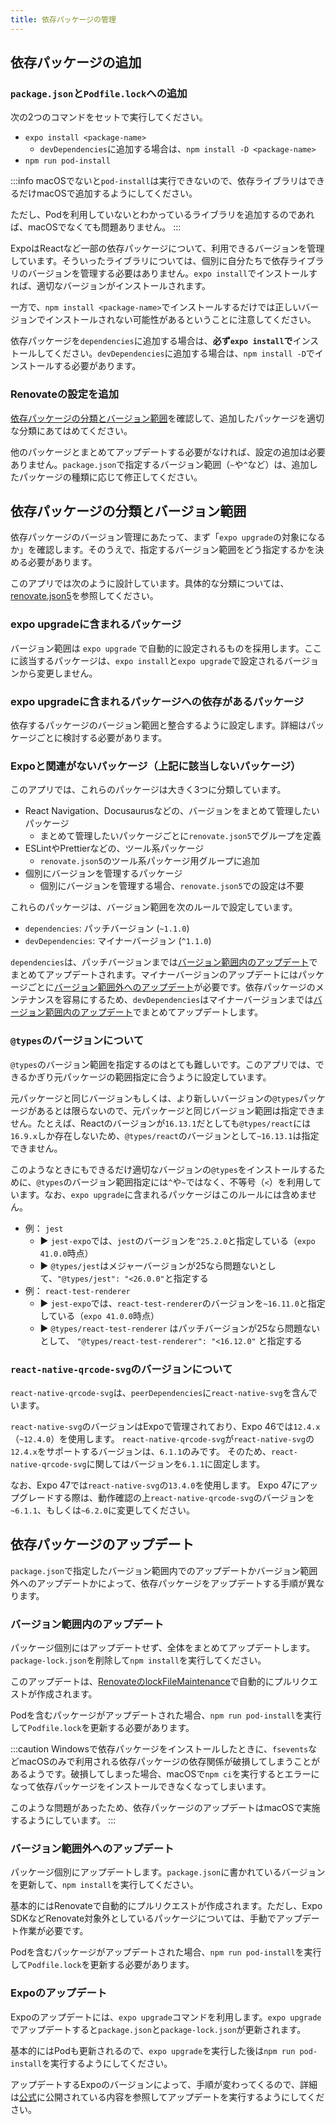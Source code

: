 ```yaml
---
title: 依存パッケージの管理
---
```


## 依存パッケージの追加

### `package.json`と`Podfile.lock`への追加

次の2つのコマンドをセットで実行してください。

* `expo install <package-name>`
  * `devDependencies`に追加する場合は、`npm install -D <package-name>`
* `npm run pod-install`

:::info
macOSでないと`pod-install`は実行できないので、依存ライブラリはできるだけmacOSで追加するようにしてください。

ただし、Podを利用していないとわかっているライブラリを追加するのであれば、macOSでなくても問題ありません。
:::

ExpoはReactなど一部の依存パッケージについて、利用できるバージョンを管理しています。そういったライブラリについては、個別に自分たちで依存ライブラリのバージョンを管理する必要はありません。`expo install`でインストールすれば、適切なバージョンがインストールされます。

一方で、`npm install <package-name>`でインストールするだけでは正しいバージョンでインストールされない可能性があるということに注意してください。

依存パッケージを`dependencies`に追加する場合は、**必ず`expo install`で**インストールしてください。`devDependencies`に追加する場合は、`npm install -D`でインストールする必要があります。

### Renovateの設定を追加

[依存パッケージの分類とバージョン範囲](#依存パッケージの分類とバージョン範囲)を確認して、追加したパッケージを適切な分類にあてはめてください。

他のパッケージとまとめてアップデートする必要がなければ、設定の追加は必要ありません。`package.json`で指定するバージョン範囲（`~`や`^`など）は、追加したパッケージの種類に応じて修正してください。

## 依存パッケージの分類とバージョン範囲

依存パッケージのバージョン管理にあたって、まず「`expo upgrade`の対象になるか」を確認します。そのうえで、指定するバージョン範囲をどう指定するかを決める必要があります。

このアプリでは次のように設計しています。具体的な分類については、[renovate.json5](https://github.com/{@inject:organization}/mobile-app-crib-notes/blob/master/.github/renovate.json5)を参照してください。

### expo upgradeに含まれるパッケージ

バージョン範囲は `expo upgrade` で自動的に設定されるものを採用します。ここに該当するパッケージは、`expo install`と`expo upgrade`で設定されるバージョンから変更しません。

### expo upgradeに含まれるパッケージへの依存があるパッケージ

依存するパッケージのバージョン範囲と整合するように設定します。詳細はパッケージごとに検討する必要があります。

### Expoと関連がないパッケージ（上記に該当しないパッケージ）

このアプリでは、これらのパッケージは大きく3つに分類しています。

* React Navigation、Docusaurusなどの、バージョンをまとめて管理したいパッケージ
  * まとめて管理したいパッケージごとに`renovate.json5`でグループを定義
* ESLintやPrettierなどの、ツール系パッケージ
  * `renovate.json5`のツール系パッケージ用グループに追加
* 個別にバージョンを管理するパッケージ
  * 個別にバージョンを管理する場合、`renovate.json5`での設定は不要

これらのパッケージは、バージョン範囲を次のルールで設定しています。

* `dependencies`: パッチバージョン (`~1.1.0`)
* `devDependencies`: マイナーバージョン (`^1.1.0`)

`dependencies`は、パッチバージョンまでは[バージョン範囲内のアップデート](#バージョン範囲内のアップデート)でまとめてアップデートされます。マイナーバージョンのアップデートにはパッケージごとに[バージョン範囲外へのアップデート](#バージョン範囲外へのアップデート)が必要です。依存パッケージのメンテナンスを容易にするため、`devDependencies`はマイナーバージョンまでは[バージョン範囲内のアップデート](#バージョン範囲内のアップデート)でまとめてアップデートします。

### `@types`のバージョンについて

`@types`のバージョン範囲を指定するのはとても難しいです。このアプリでは、できるかぎり元パッケージの範囲指定に合うように設定しています。

元パッケージと同じバージョンもしくは、より新しいバージョンの`@types`パッケージがあるとは限らないので、元パッケージと同じバージョン範囲は指定できません。たとえば、Reactのバージョンが`16.13.1`だとしても`@types/react`には`16.9.x`しか存在しないため、`@types/react`のバージョンとして`~16.13.1`は指定できません。

このようなときにもできるだけ適切なバージョンの`@types`をインストールするために、`@types`のバージョン範囲指定には`^`や`~`ではなく、不等号（`<`）を利用しています。なお、`expo upgrade`に含まれるパッケージはこのルールには含めません。

* 例： `jest`
  * ▶ `jest-expo`では、`jest`のバージョンを`^25.2.0`と指定している（`expo 41.0.0`時点）
  * ▶ `@types/jest`はメジャーバージョンが25なら問題ないとして、`"@types/jest": "<26.0.0"`と指定する
* 例： `react-test-renderer`
  * ▶ `jest-expo`では、`react-test-renderer`のバージョンを`~16.11.0`と指定している（`expo 41.0.0`時点）
  * ▶ `@types/react-test-renderer` はパッチバージョンが25なら問題ないとして、 `"@types/react-test-renderer": "<16.12.0"` と指定する

### `react-native-qrcode-svg`のバージョンについて

`react-native-qrcode-svg`は、`peerDependencies`に`react-native-svg`を含んでいます。

`react-native-svg`のバージョンはExpoで管理されており、Expo 46では`12.4.x`（`~12.4.0`）を使用します。
`react-native-qrcode-svg`が`react-native-svg`の`12.4.x`をサポートするバージョンは、`6.1.1`のみです。
そのため、`react-native-qrcode-svg`に関してはバージョンを`6.1.1`に固定します。

なお、Expo 47では`react-native-svg`の`13.4.0`を使用します。
Expo 47にアップグレードする際は、動作確認の上`react-native-qrcode-svg`のバージョンを`~6.1.1`、もしくは`~6.2.0`に変更してください。

## 依存パッケージのアップデート

`package.json`で指定したバージョン範囲内でのアップデートかバージョン範囲外へのアップデートかによって、依存パッケージをアップデートする手順が異なります。

### バージョン範囲内のアップデート

パッケージ個別にはアップデートせず、全体をまとめてアップデートします。`package-lock.json`を削除して`npm install`を実行してください。

このアップデートは、[RenovateのlockFileMaintenance](https://docs.renovatebot.com/configuration-options/#lockfilemaintenance)で自動的にプルリクエストが作成されます。

Podを含むパッケージがアップデートされた場合、`npm run pod-install`を実行して`Podfile.lock`を更新する必要があります。

:::caution
Windowsで依存パッケージをインストールしたときに、`fsevents`などmacOSのみで利用される依存パッケージの依存関係が破損してしまうことがあるようです。破損してしまった場合、macOSで`npm ci`を実行するとエラーになって依存パッケージをインストールできなくなってしまいます。

このような問題があったため、依存パッケージのアップデートはmacOSで実施するようにしています。
:::

### バージョン範囲外へのアップデート

パッケージ個別にアップデートします。`package.json`に書かれているバージョンを更新して、`npm install`を実行してください。

基本的にはRenovateで自動的にプルリクエストが作成されます。ただし、Expo SDKなどRenovate対象外としているパッケージについては、手動でアップデート作業が必要です。

Podを含むパッケージがアップデートされた場合、`npm run pod-install`を実行して`Podfile.lock`を更新する必要があります。

### Expoのアップデート

Expoのアップデートには、`expo upgrade`コマンドを利用します。`expo upgrade`でアップデートすると`package.json`と`package-lock.json`が更新されます。

基本的にはPodも更新されるので、`expo upgrade`を実行した後は`npm run pod-install`を実行するようにしてください。

アップデートするExpoのバージョンによって、手順が変わってくるので、詳細は[公式](https://blog.expo.dev/)に公開されている内容を参照してアップデートを実行するようにしてください。

